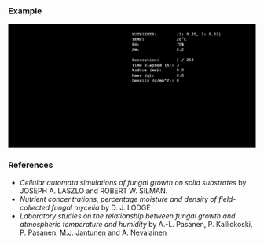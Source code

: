 ### Example
![alt text](images/visualization.gif)

### References
- *Cellular automata simulations of fungal growth on solid substrates* by JOSEPH A. LASZLO and ROBERT W. SILMAN.
- *Nutrient concentrations, percentage moisture and density of field-collected fungal mycelia* by D. J. LODGE
- *Laboratory studies on the relationship between fungal growth and atmospheric temperature and humidity* by A.-L. Pasanen, P. Kalliokoski, P. Pasanen, M.J. Jantunen and A. Nevalainen

